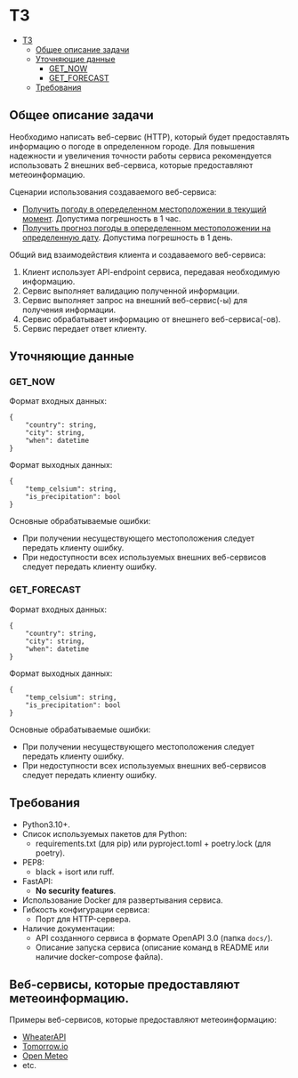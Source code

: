 # ТЗ

- [ТЗ](#тз)
  - [Общее описание задачи](#общее-описание-задачи)
  - [Уточняющие данные](#уточняющие-данные)
    - [GET\_NOW](#get_now)
    - [GET\_FORECAST](#get_forecast)
  - [Требования](#требования)

## Общее описание задачи

Необходимо написать веб-сервис (HTTP), который будет предоставлять информацию о погоде в определенном городе. Для повышения надежности и увеличения точности работы сервиса рекомендуется использовать 2 внешних веб-сервиса, которые предоставляют метеоинформацию.

Сценарии использования создаваемого веб-сервиса:

- [Получить погоду в опеределенном местоположении в текущий момент](#get_now). Допустима погрешность в 1 час.
- [Получить прогноз погоды в опеределенном местоположении на определенную дату](#get_forecast). Допустима погрешность в 1 день.

Общий вид взаимодействия клиента и создаваемого веб-сервиса:

1. Клиент использует API-endpoint сервиса, передавая необходимую информацию.
2. Сервис выполняет валидацию полученной информации.
3. Сервис выполняет запрос на внешний веб-сервис(-ы) для получения информации.
4. Сервис обрабатывает информацию от внешнего веб-сервиса(-ов).
5. Сервис передает ответ клиенту.

## Уточняющие данные

### GET_NOW

Формат входных данных:

```jsonc
{
    "country": string,
    "city": string,
    "when": datetime
}
```

Формат выходных данных:

```jsonc
{
    "temp_celsium": string,
    "is_precipitation": bool
}
```

Основные обрабатываемые ошибки:

- При получении несуществующего местоположения следует передать клиенту ошибку.
- При недоступности всех используемых внешних веб-сервисов следует передать клиенту ошибку.

### GET_FORECAST

Формат входных данных:

```jsonc
{
    "country": string,
    "city": string,
    "when": datetime
}
```

Формат выходных данных:

```jsonc
{
    "temp_celsium": string,
    "is_precipitation": bool
}
```

Основные обрабатываемые ошибки:

- При получении несуществующего местоположения следует передать клиенту ошибку.
- При недоступности всех используемых внешних веб-сервисов следует передать клиенту ошибку.

## Требования

- Python3.10+.
- Список используемых пакетов для Python:
  - requirements.txt (для pip) или pyproject.toml + poetry.lock (для poetry).
- PEP8:
  - black + isort или ruff.
- FastAPI:
  - **No security features**.
- Использование Docker для развертывания сервиса.
- Гибкость конфигурации сервиса:
  - Порт для HTTP-сервера.
- Наличие документации:
  - API созданного сервиса в формате OpenAPI 3.0 (папка `docs/`).
  - Описание запуска сервиса (описание команд в README или наличие docker-compose файла).

## Веб-сервисы, которые предоставляют метеоинформацию.

Примеры веб-сервисов, которые предоставляют метеоинформацию:

- [WheaterAPI](https://www.weatherapi.com/pricing.aspx)
- [Tomorrow.io](https://www.tomorrow.io/weather-api/)
- [Open Meteo](https://open-meteo.com)
- etc.


